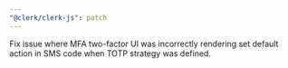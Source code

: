 ```yaml
---
"@clerk/clerk-js": patch
---
```


Fix issue where MFA two-factor UI was incorrectly rendering set default action in SMS code when TOTP strategy was defined.
